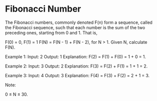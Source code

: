 # Fibonacci Number

The Fibonacci numbers, commonly denoted F(n) form a sequence, called the Fibonacci sequence, such that each number is the sum of the two preceding ones, starting from 0 and 1. That is,

F(0) = 0,   F(1) = 1
F(N) = F(N - 1) + F(N - 2), for N > 1.
Given N, calculate F(N).


Example 1:
Input: 2
Output: 1
Explanation: F(2) = F(1) + F(0) = 1 + 0 = 1.

Example 2:
Input: 3
Output: 2
Explanation: F(3) = F(2) + F(1) = 1 + 1 = 2.

Example 3:
Input: 4
Output: 3
Explanation: F(4) = F(3) + F(2) = 2 + 1 = 3.
 

Note:

0 ≤ N ≤ 30.


